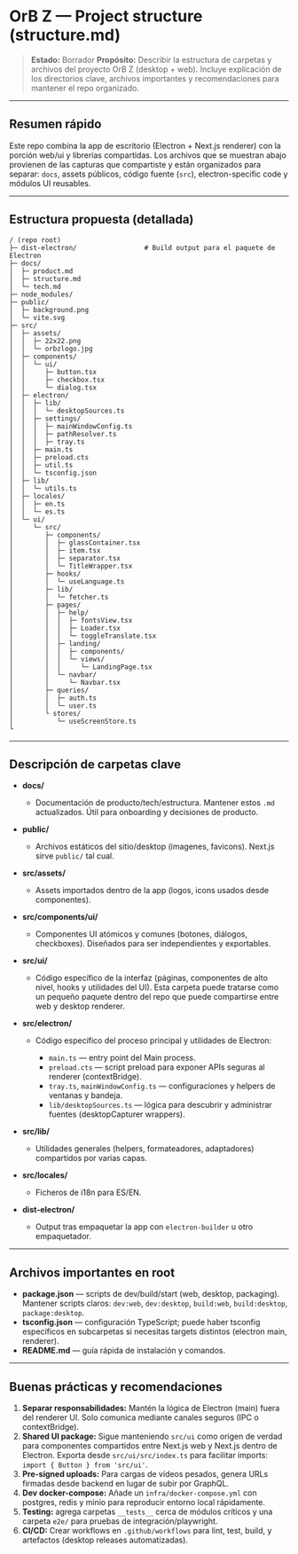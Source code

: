 # OrB Z — Project structure (structure.md)

> **Estado:** Borrador
> **Propósito:** Describir la estructura de carpetas y archivos del proyecto OrB Z (desktop + web). Incluye explicación de los directorios clave, archivos importantes y recomendaciones para mantener el repo organizado.

---

## Resumen rápido

Este repo combina la app de escritorio (Electron + Next.js renderer) con la porción web/ui y librerías compartidas. Los archivos que se muestran abajo provienen de las capturas que compartiste y están organizados para separar: `docs`, assets públicos, código fuente (`src`), electron-specific code y módulos UI reusables.

---

## Estructura propuesta (detallada)

```
/ (repo root)
├─ dist-electron/                 # Build output para el paquete de Electron
├─ docs/
│  ├─ product.md
│  ├─ structure.md
│  └─ tech.md
├─ node_modules/
├─ public/
│  ├─ background.png
│  └─ vite.svg
├─ src/
│  ├─ assets/
│  │  ├─ 22x22.png
│  │  └─ orbzlogo.jpg
│  ├─ components/
│  │  └─ ui/
│  │     ├─ button.tsx
│  │     ├─ checkbox.tsx
│  │     └─ dialog.tsx
│  ├─ electron/
│  │  ├─ lib/
│  │  │  └─ desktopSources.ts
│  │  ├─ settings/
│  │  │  ├─ mainWindowConfig.ts
│  │  │  ├─ pathResolver.ts
│  │  │  ├─ tray.ts
│  │  ├─ main.ts
│  │  ├─ preload.cts
│  │  ├─ util.ts
│  │  └─ tsconfig.json
│  ├─ lib/
│  │  └─ utils.ts
│  ├─ locales/
│  │  ├─ en.ts
│  │  └─ es.ts
│  └─ ui/
│     └─ src/
│        ├─ components/
│        │  ├─ glassContainer.tsx
│        │  ├─ item.tsx
│        │  ├─ separator.tsx
│        │  └─ TitleWrapper.tsx
│        ├─ hooks/
│        │  └─ useLanguage.ts
│        ├─ lib/
│        │  └─ fetcher.ts
│        ├─ pages/
│        │  ├─ help/
│        │  │  ├─ fontsView.tsx
│        │  │  ├─ Loader.tsx
│        │  │  └─ toggleTranslate.tsx
│        │  ├─ landing/
│        │  │  ├─ components/
│        │  │  └─ views/
│        │  │     └─ LandingPage.tsx
│        │  └─ navbar/
│        │     └─ Navbar.tsx
│        ├─ queries/
│        │  ├─ auth.ts
│        │  └─ user.ts
│        └ stores/
│           └─ useScreenStore.ts
└
```

---

## Descripción de carpetas clave

- **docs/**

  - Documentación de producto/tech/estructura. Mantener estos `.md` actualizados. Útil para onboarding y decisiones de producto.

- **public/**

  - Archivos estáticos del sitio/desktop (imagenes, favicons). Next.js sirve `public/` tal cual.

- **src/assets/**

  - Assets importados dentro de la app (logos, icons usados desde componentes).

- **src/components/ui/**

  - Componentes UI atómicos y comunes (botones, diálogos, checkboxes). Diseñados para ser independientes y exportables.

- **src/ui/**

  - Código específico de la interfaz (páginas, componentes de alto nivel, hooks y utilidades del UI). Esta carpeta puede tratarse como un pequeño paquete dentro del repo que puede compartirse entre web y desktop renderer.

- **src/electron/**

  - Código específico del proceso principal y utilidades de Electron:

    - `main.ts` — entry point del Main process.
    - `preload.cts` — script preload para exponer APIs seguras al renderer (contextBridge).
    - `tray.ts`, `mainWindowConfig.ts` — configuraciones y helpers de ventanas y bandeja.
    - `lib/desktopSources.ts` — lógica para descubrir y administrar fuentes (desktopCapturer wrappers).

- **src/lib/**

  - Utilidades generales (helpers, formateadores, adaptadores) compartidos por varias capas.

- **src/locales/**

  - Ficheros de i18n para ES/EN.

- **dist-electron/**

  - Output tras empaquetar la app con `electron-builder` u otro empaquetador.

---

## Archivos importantes en root

- **package.json** — scripts de dev/build/start (web, desktop, packaging). Mantener scripts claros: `dev:web`, `dev:desktop`, `build:web`, `build:desktop`, `package:desktop`.
- **tsconfig.json** — configuración TypeScript; puede haber tsconfig específicos en subcarpetas si necesitas targets distintos (electron main, renderer).
- **README.md** — guía rápida de instalación y comandos.

---

## Buenas prácticas y recomendaciones

1. **Separar responsabilidades:** Mantén la lógica de Electron (main) fuera del renderer UI. Solo comunica mediante canales seguros (IPC o contextBridge).
2. **Shared UI package:** Sigue manteniendo `src/ui` como origen de verdad para componentes compartidos entre Next.js web y Next.js dentro de Electron. Exporta desde `src/ui/src/index.ts` para facilitar imports: `import { Button } from 'src/ui'`.
3. **Pre-signed uploads:** Para cargas de vídeos pesados, genera URLs firmadas desde backend en lugar de subir por GraphQL.
4. **Dev docker-compose:** Añade un `infra/docker-compose.yml` con postgres, redis y minio para reproducir entorno local rápidamente.
5. **Testing:** agrega carpetas `__tests__` cerca de módulos críticos y una carpeta `e2e/` para pruebas de integración/playwright.
6. **CI/CD:** Crear workflows en `.github/workflows` para lint, test, build, y artefactos (desktop releases automatizadas).
